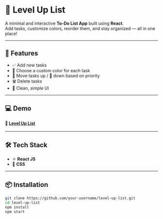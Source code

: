 # 📝 Level Up List

A minimal and interactive **To-Do List App** built using **React**.  
Add tasks, customize colors, reorder them, and stay organized — all in one place!

---

## 🚀 Features

- ✅ Add new tasks  
- 🎨 Choose a custom color for each task  
- 🔼 Move tasks up / 🔽 down based on priority  
- 🗑️ Delete tasks  
- 🧼 Clean, simple UI  

---

## 💻 Demo
#### 🔗 [Level Up List ](https://Arul-Kaarthikeyan.github.io/task-tracker-react/)

---

## 🛠️ Tech Stack

- ⚛️ **React JS**
- 🎨 **CSS**

---

## 📦 Installation

```bash
git clone https://github.com/your-username/level-up-list.git
cd level-up-list
npm install
npm start
